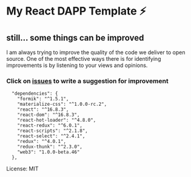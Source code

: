 # My React DAPP Template :zap:

## still... some things can be improved

I am always trying to improve the quality of the code we deliver to open source. One of the most effective ways there is for identifying improvements is by listening to your views and opinions.

### Click on <a href="https://github.com/AndreiD/my-react-dapp-template/issues">issues</a> to write a suggestion for improvement

~~~~
  "dependencies": {
    "formik": "^1.5.1",
    "materialize-css": "^1.0.0-rc.2",
    "react": "^16.8.3",
    "react-dom": "^16.8.3",
    "react-hot-loader": "^4.8.0",
    "react-redux": "^6.0.1",
    "react-scripts": "^2.1.8",
    "react-select": "^2.4.1",
    "redux": "^4.0.1",
    "redux-thunk": "^2.3.0",
    "web3": "1.0.0-beta.46"
  },
~~~~

License: MIT
